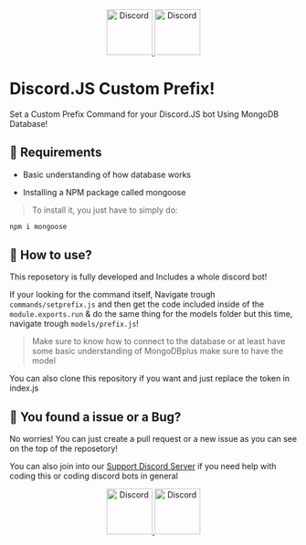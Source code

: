<div align="center">
  <a href="https://discord.gg/2RPg23k">
    <img src="https://user-images.githubusercontent.com/59381835/92191514-d649ad80-ee18-11ea-9bc4-e95c7a122a99.png" alt="Discord" width="80"/>
  </a>
  <a href="https://youtube.com/dashcruft">
    <img src="https://user-images.githubusercontent.com/59381835/92191346-676c5480-ee18-11ea-8240-e416eb1a5b5d.png" alt="Discord" width="80"/>
  </a>
</div>



# Discord.JS Custom Prefix!
Set a Custom Prefix Command for your Discord.JS bot Using MongoDB Database!

## 📕 Requirements
- Basic understanding of how database works

- Installing a NPM package called mongoose 

> To install it, you just have to simply do:
```js
npm i mongoose
```

## 📗 How to use?
This reposetory is fully developed and Includes a whole discord bot!

If your looking for the command itself, Navigate trough `commands/setprefix.js` and then get the code included inside of the `module.exports.run` & do the same thing for the models folder but this time, navigate trough `models/prefix.js`!

> Make sure to know how to connect to the database or at least have some basic understanding of MongoDBplus make sure to have the model

You can also clone this repository if you want and just replace the token in index.js

## 🐛 You found a issue or a Bug?
No worries! You can just create a pull request or a new issue as you can see on the top of the reposetory!

You can also join into our [Support Discord Server](https://discord.gg/2RPg23k) if you need help with coding this or coding discord bots in general



<div align="center">
  <a href="https://discord.gg/2RPg23k">
    <img src="https://user-images.githubusercontent.com/59381835/92191514-d649ad80-ee18-11ea-9bc4-e95c7a122a99.png" alt="Discord" width="80"/>
  </a>
  <a href="https://youtube.com/dashcruft">
    <img src="https://user-images.githubusercontent.com/59381835/92191346-676c5480-ee18-11ea-8240-e416eb1a5b5d.png" alt="Discord" width="80"/>
  </a>
</div>
